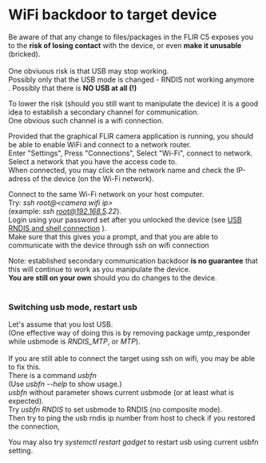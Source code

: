 WiFi backdoor to target device
==============================
Be aware of that any change to files/packages in the FLIR C5 exposes you to the **risk of losing contact** with the device, or even **make it unusable** (bricked).<br>
<br>
One obviuous risk is that USB may stop working.<br>
Possibly only that the USB mode is changed - RNDIS not working anymore<br>.
Possibly that there is **NO USB at all (!)**<br>


To lower the risk (should you still want to manipulate the device) it is a good idea to establish a secondary channel for communication.<br>
One obvious such channel is a wifi connection.<br>

Provided that the graphical FLIR camera application is running, you should be able to enable WiFi and connect to a network router.<br>
Enter "Settings", Press "Connections", Select "Wi-Fi", connect to network.<br>
Select a network that you have the access code to.<br>
When connected, you may click on the network name and check the IP-adress of the device (on the Wi-Fi network).<br>


Connect to the same Wi-Fi network on your host computer.<br>
Try: _ssh root@\<camera wifi ip\>_<br>
(example: _ssh root@192.168.5.22_).<br>
Login using your password set after you unlocked the device
(see [USB RNDIS and shell connection](https://github.com/flir-cx/flir-yocto-documentation/blob/prework/rndis.md) ).<br>
Make sure that this gives you a prompt, and that you are able to communicate with the device through ssh on wifi connection<br>


Note: established secondary communication backdoor **is no guarantee** that this will continue to work as you manipulate the device.<br>
**You are still on your own** should you do changes to the device.<br><br>

### Switching usb mode, restart usb
Let's assume that you lost USB.<br>
(One effective way of doing this is by removing package umtp_responder while usbmode is _RNDIS_MTP_, or _MTP_).<br><br>
If you are still able to connect the target using ssh on wifi, you may be able to fix this.<br>
There is a command _usbfn_<br>
(Use _usbfn --help_ to show usage.)<br>
_usbfn_ without parameter shows current usbmode (or at least what is expected).<br>
Try _usbfn RNDIS_ to set usbmode to RNDIS (no composite mode).<br>
Then try to ping the usb rndis ip number from host to check if you restored the connection,<br>

You may also try _systemctl restart gadget_ to restart usb using current usbfn setting.